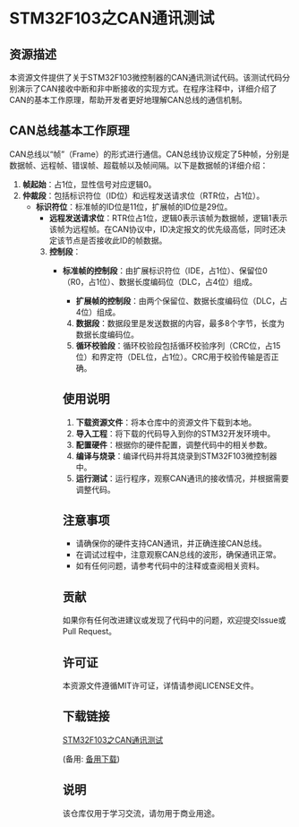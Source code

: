 # STM32F103之CAN通讯测试

## 资源描述

本资源文件提供了关于STM32F103微控制器的CAN通讯测试代码。该测试代码分别演示了CAN接收中断和非中断接收的实现方式。在程序注释中，详细介绍了CAN的基本工作原理，帮助开发者更好地理解CAN总线的通信机制。

## CAN总线基本工作原理

CAN总线以“帧”（Frame）的形式进行通信。CAN总线协议规定了5种帧，分别是数据帧、远程帧、错误帧、超载帧以及帧间隔。以下是数据帧的详细介绍：

1. **帧起始**：占1位，显性信号对应逻辑0。
2. **仲裁段**：包括标识符位（ID位）和远程发送请求位（RTR位，占1位）。
   - **标识符位**：标准帧的ID位是11位，扩展帧的ID位是29位。
      - **远程发送请求位**：RTR位占1位，逻辑0表示该帧为数据帧，逻辑1表示该帧为远程帧。在CAN协议中，ID决定报文的优先级高低，同时还决定该节点是否接收此ID的帧数据。
      3. **控制段**：
         - **标准帧的控制段**：由扩展标识符位（IDE，占1位）、保留位0（R0，占1位）、数据长度编码位（DLC，占4位）组成。
            - **扩展帧的控制段**：由两个保留位、数据长度编码位（DLC，占4位）组成。
            4. **数据段**：数据段里是发送数据的内容，最多8个字节，长度为数据长度编码位。
            5. **循环校验段**：循环校验段包括循环校验序列（CRC位，占15位）和界定符（DEL位，占1位）。CRC用于校验传输是否正确。

            ## 使用说明

            1. **下载资源文件**：将本仓库中的资源文件下载到本地。
            2. **导入工程**：将下载的代码导入到你的STM32开发环境中。
            3. **配置硬件**：根据你的硬件配置，调整代码中的相关参数。
            4. **编译与烧录**：编译代码并将其烧录到STM32F103微控制器中。
            5. **运行测试**：运行程序，观察CAN通讯的接收情况，并根据需要调整代码。

            ## 注意事项

            - 请确保你的硬件支持CAN通讯，并正确连接CAN总线。
            - 在调试过程中，注意观察CAN总线的波形，确保通讯正常。
            - 如有任何问题，请参考代码中的注释或查阅相关资料。

            ## 贡献

            如果你有任何改进建议或发现了代码中的问题，欢迎提交Issue或Pull Request。

            ## 许可证

            本资源文件遵循MIT许可证，详情请参阅LICENSE文件。

            ## 下载链接
            [STM32F103之CAN通讯测试](https://pan.quark.cn/s/4601c0014d3a) 

            (备用: [备用下载](https://pan.baidu.com/s/1VxNVS4au5YbRnHylOe1Wdg?pwd=1234))

            ## 说明

            该仓库仅用于学习交流，请勿用于商业用途。

